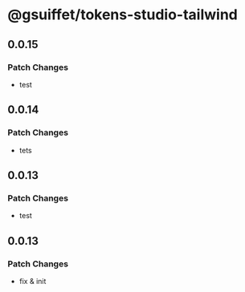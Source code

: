 # @gsuiffet/tokens-studio-tailwind

## 0.0.15

### Patch Changes

- test

## 0.0.14

### Patch Changes

- tets

## 0.0.13

### Patch Changes

- test

## 0.0.13

### Patch Changes

- fix & init
